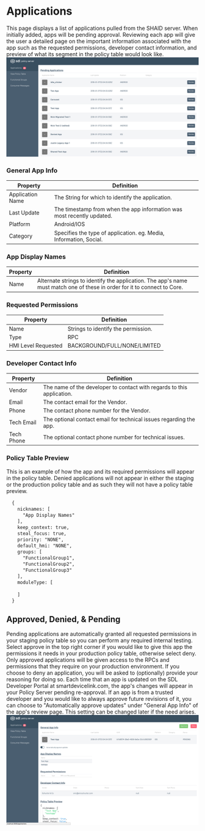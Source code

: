 # Applications
This page displays a list of applications pulled from the SHAID server. When initially added, apps will be pending approval. Reviewing each app will give the user a detailed page on the important information associated with the app such as the requested permissions, developer contact information, and preview of what its segment in the policy table would look like.
![Applications-List](./assets/Applications-List.png)
### General App Info
| Property | Definition |
|----------|---------|
| Application Name | The String for which to identify the application. |
| Last Update | The timestamp from when the app information was most recently updated. |
| Platform | Android/IOS |
| Category | Specifies the type of application. eg. Media, Information, Social. |

### App Display Names
| Property | Definition |
|----------|---------|
| Name   | Alternate strings to identify the application. The app's name must match one of these in order for it to connect to Core. |

### Requested Permissions
| Property | Definition |
|----------|---------|
| Name | Strings to identify the permission. |
| Type | RPC  |
| HMI Level Requested | BACKGROUND/FULL/NONE/LIMITED   |

### Developer Contact Info
| Property | Definition |
|----------|---------|
| Vendor | The name of the developer to contact with regards to this application. |
| Email | The contact email for the Vendor. |
| Phone | The contact phone number for the Vendor. |
| Tech Email | The optional contact email for technical issues regarding the app. |
| Tech Phone | The optional contact phone number for technical issues. |


### Policy Table Preview
This is an example of how the app and its required permissions will appear in the policy table. Denied applications will not appear in either the staging or the production policy table and as such they will not have a policy table preview.
```
  {
    nicknames: [
      "App Display Names"
    ],
    keep_context: true,
    steal_focus: true,
    priority: "NONE",
    default_hmi: "NONE",
    groups: [
      "FunctionalGroup1",
      "FunctionalGroup2",
      "FunctionalGroup3"
    ],
    moduleType: [

    ]
  }
```
## Approved, Denied, & Pending
Pending applications are automatically granted all requested permissions in your staging policy table so you can perform any required internal testing. Select approve in the top right corner if you would like to give this app the permissions it needs in your production policy table, otherwise select deny. Only approved applications will be given access to the RPCs and permissions that they require on your production environment. If you choose to deny an application, you will be asked to (optionally) provide your reasoning for doing so. Each time that an app is updated on the SDL Developer Portal at smartdevicelink.com, the app's changes will appear in your Policy Server pending re-approval. If an app is from a trusted developer and you would like to always approve future revisions of it, you can choose to "Automatically approve updates" under "General App Info" of the app's review page. This setting can be changed later if the need arises.
![App-Details](./assets/App-Details.png)
